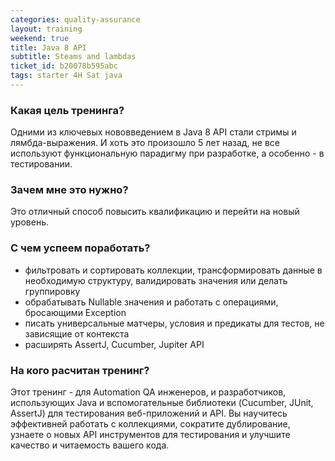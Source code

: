 ```yaml
---
categories: quality-assurance
layout: training
weekend: true
title: Java 8 API
subtitle: Steams and lambdas
ticket_id: b20078b595abc
tags: starter 4H Sat java
---
```

### Какая цель тренинга?
Одними из ключевых нововведением в Java 8 API стали стримы и лямбда-выражения. И хоть это произошло 5 лет назад, не все используют функциональную парадигму при разработке, а особенно - в тестировании.

### Зачем мне это нужно?
Это отличный способ повысить квалификацию и перейти на новый уровень. 

### С чем успеем поработать?
- фильтровать и сортировать коллекции, трансформировать данные в необходимую структуру, валидировать значения или делать группировку
- обрабатывать Nullable значения и работать с операциями, бросающими Exception
- писать универсальные матчеры, условия и предикаты для тестов, не зависящие от контекста
- расширять AssertJ, Cucumber, Jupiter API

### На кого расчитан тренинг?
Этот тренинг - для Automation QA инженеров, и разработчиков, использующих Java и вспомогательные библиотеки (Cucumber, JUnit, AssertJ) для тестирования веб-приложений и API. Вы научитесь эффективней работать с коллекциями, сократите дублирование, узнаете о новых API инструментов для тестирования и улучшите качество и читаемость вашего кода. 
